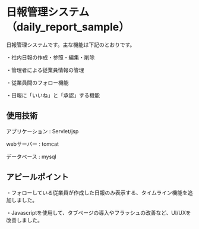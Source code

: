 # 日報管理システム（daily_report_sample）

日報管理システムです。主な機能は下記のとおりです。

・社内日報の作成・参照・編集・削除

・管理者による従業員情報の管理

・従業員間のフォロー機能

・日報に「いいね」と「承認」する機能


## 使用技術

アプリケーション : Servlet/jsp

webサーバー : tomcat

データベース : mysql

## アピールポイント

・フォローしている従業員が作成した日報のみ表示する、タイムライン機能を追加しました。

・Javascriptを使用して、タブページの導入やフラッシュの改善など、UI/UXを改善しました。

